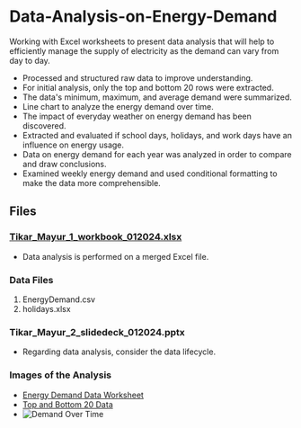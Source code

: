 # Data-Analysis-on-Energy-Demand
Working with Excel worksheets to present data analysis that will help to efficiently manage the supply of electricity as the demand can vary from day to day.

- Processed and structured raw data to improve understanding.
- For initial analysis, only the top and bottom 20 rows were extracted.
- The data's minimum, maximum, and average demand were summarized.
- Line chart to analyze the energy demand over time.
- The impact of everyday weather on energy demand has been discovered.
- Extracted and evaluated if school days, holidays, and work days have an influence on energy usage.
- Data on energy demand for each year was analyzed in order to compare and draw conclusions.
- Examined weekly energy demand and used conditional formatting to make the data more comprehensible.

## Files

### [Tikar_Mayur_1_workbook_012024.xlsx](https://github.com/mayur-tikar/Data-Analysis-on-Energy-Demand/blob/main/Tikar_Mayur_1_workbook_012024.xlsx)
-  Data analysis is performed on a merged Excel file.

### Data Files
1.  EnergyDemand.csv
2.  holidays.xlsx

### Tikar_Mayur_2_slidedeck_012024.pptx
-  Regarding data analysis, consider the data lifecycle.

### Images of the Analysis

-  [Energy Demand Data Worksheet](https://github.com/mayur-tikar/Data-Analysis-on-Energy-Demand/blob/main/Data%20Worksheet.png)
-  [Top and Bottom 20 Data](https://github.com/mayur-tikar/Data-Analysis-on-Energy-Demand/blob/main/Top%20and%20Bottom%2020%20data.png)
-  ![Demand Over Time](Analysis-Screenshots/Demand%Over%Time.png)

